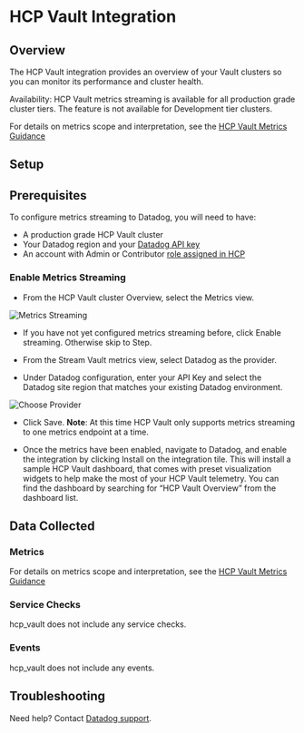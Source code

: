 # HCP Vault Integration

## Overview

The HCP Vault integration provides an overview of your Vault clusters so you can monitor its performance and cluster health.

Availability: HCP Vault metrics streaming is available for all production grade cluster tiers.  The feature is not available for Development tier clusters.

For details on metrics scope and interpretation, see the [HCP Vault Metrics Guidance][1]

## Setup

## Prerequisites
To configure metrics streaming to Datadog, you will need to have: 
- A production grade HCP Vault cluster
- Your Datadog region and your [Datadog API key][2]
- An account with Admin or Contributor [role assigned in HCP][3]

### Enable Metrics Streaming

- From the HCP Vault cluster Overview, select the Metrics view.

![Metrics Streaming][4]

- If you have not yet configured metrics streaming before, click Enable streaming.  Otherwise skip to Step.

- From the Stream Vault metrics view, select Datadog as the provider.

- Under Datadog configuration, enter your API Key and select the Datadog site region that matches your existing Datadog environment.

![Choose Provider][5]

- Click Save. 
**Note**: At this time HCP Vault only supports metrics streaming to one metrics endpoint at a time.

- Once the metrics have been enabled, navigate to Datadog, and enable the integration by clicking Install on the integration tile. This will install a sample HCP Vault dashboard, that comes with preset visualization widgets to help make the most of your HCP Vault telemetry. You can find the dashboard by searching for “HCP Vault Overview” from the dashboard list. 

## Data Collected

### Metrics

For details on metrics scope and interpretation, see the [HCP Vault Metrics Guidance][1]

### Service Checks

hcp_vault does not include any service checks.

### Events

hcp_vault does not include any events.

## Troubleshooting

Need help? Contact [Datadog support][6].

[1]: https://learn.hashicorp.com/tutorials/cloud/vault-metrics-guide
[2]: https://docs.datadoghq.com/account_management/api-app-keys/
[3]: https://cloud.hashicorp.com/docs/hcp/access-control
[4]: https://raw.githubusercontent.com/DataDog/integrations-extras/master/hcp_vault/images/metrics-streaming.png
[5]: https://raw.githubusercontent.com/DataDog/integrations-extras/master/hcp_vault/images/choose-provider.png
[6]: https://docs.datadoghq.com/help/
